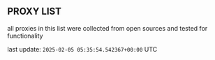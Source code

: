## PROXY LIST

all proxies in this list were collected from open sources and tested for functionality

last update: `2025-02-05 05:35:54.542367+00:00` UTC